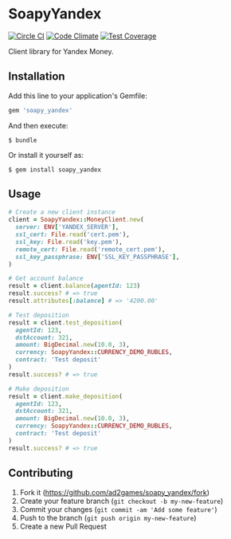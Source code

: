 # SoapyYandex

[![Circle CI](https://circleci.com/gh/ad2games/soapy_yandex.svg?style=svg)](https://circleci.com/gh/ad2games/soapy_yandex)
[![Code Climate](https://codeclimate.com/github/ad2games/soapy_yandex/badges/gpa.svg)](https://codeclimate.com/github/ad2games/soapy_yandex)
[![Test Coverage](https://codeclimate.com/github/ad2games/soapy_yandex/badges/coverage.svg)](https://codeclimate.com/github/ad2games/soapy_yandex/coverage)

Client library for Yandex Money.

## Installation

Add this line to your application's Gemfile:

```ruby
gem 'soapy_yandex'
```

And then execute:

    $ bundle

Or install it yourself as:

    $ gem install soapy_yandex

## Usage

```ruby
# Create a new client instance
client = SoapyYandex::MoneyClient.new(
  server: ENV['YANDEX_SERVER'],
  ssl_cert: File.read('cert.pem'),
  ssl_key: File.read('key.pem'),
  remote_cert: File.read('remote_cert.pem'),
  ssl_key_passphrase: ENV['SSL_KEY_PASSPHRASE'],
)

# Get account balance
result = client.balance(agentId: 123)
result.success? # => true
result.attributes[:balance] # => '4200.00'

# Test deposition
result = client.test_deposition(
  agentId: 123,
  dstAccount: 321,
  amount: BigDecimal.new(10.0, 3),
  currency: SoapyYandex::CURRENCY_DEMO_RUBLES,
  contract: 'Test deposit'
)
result.success? # => true

# Make deposition
result = client.make_deposition(
  agentId: 123,
  dstAccount: 321,
  amount: BigDecimal.new(10.0, 3),
  currency: SoapyYandex::CURRENCY_DEMO_RUBLES,
  contract: 'Test deposit'
)
result.success? # => true
```

## Contributing

1. Fork it (https://github.com/ad2games/soapy_yandex/fork)
2. Create your feature branch (`git checkout -b my-new-feature`)
3. Commit your changes (`git commit -am 'Add some feature'`)
4. Push to the branch (`git push origin my-new-feature`)
5. Create a new Pull Request
